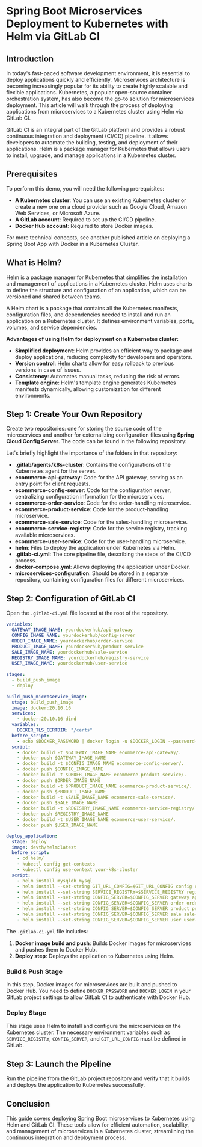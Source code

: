 
# Spring Boot Microservices Deployment to Kubernetes with Helm via GitLab CI

## Introduction
In today's fast-paced software development environment, it is essential to deploy applications quickly and efficiently. Microservices architecture is becoming increasingly popular for its ability to create highly scalable and flexible applications. Kubernetes, a popular open-source container orchestration system, has also become the go-to solution for microservices deployment. This article will walk through the process of deploying applications from microservices to a Kubernetes cluster using Helm via GitLab CI.

GitLab CI is an integral part of the GitLab platform and provides a robust continuous integration and deployment (CI/CD) pipeline. It allows developers to automate the building, testing, and deployment of their applications. Helm is a package manager for Kubernetes that allows users to install, upgrade, and manage applications in a Kubernetes cluster.

## Prerequisites
To perform this demo, you will need the following prerequisites:
- **A Kubernetes cluster**: You can use an existing Kubernetes cluster or create a new one on a cloud provider such as Google Cloud, Amazon Web Services, or Microsoft Azure.
- **A GitLab account**: Required to set up the CI/CD pipeline.
- **Docker Hub account**: Required to store Docker images.

For more technical concepts, see another published article on deploying a Spring Boot App with Docker in a Kubernetes Cluster.

## What is Helm?
Helm is a package manager for Kubernetes that simplifies the installation and management of applications in a Kubernetes cluster. Helm uses charts to define the structure and configuration of an application, which can be versioned and shared between teams.

A Helm chart is a package that contains all the Kubernetes manifests, configuration files, and dependencies needed to install and run an application on a Kubernetes cluster. It defines environment variables, ports, volumes, and service dependencies.

**Advantages of using Helm for deployment on a Kubernetes cluster:**
- **Simplified deployment**: Helm provides an efficient way to package and deploy applications, reducing complexity for developers and operators.
- **Version control**: Helm charts allow for easy rollback to previous versions in case of issues.
- **Consistency**: Automates manual tasks, reducing the risk of errors.
- **Template engine**: Helm's template engine generates Kubernetes manifests dynamically, allowing customization for different environments.

## Step 1: Create Your Own Repository
Create two repositories: one for storing the source code of the microservices and another for externalizing configuration files using **Spring Cloud Config Server**. The code can be found in the following repository:

Let's briefly highlight the importance of the folders in that repository:
- **.gitlab/agents/k8s-cluster**: Contains the configurations of the Kubernetes agent for the server.
- **ecommerce-api-gateway**: Code for the API gateway, serving as an entry point for client requests.
- **ecommerce-config-server**: Code for the configuration server, centralizing configuration information for the microservices.
- **ecommerce-order-service**: Code for the order-handling microservice.
- **ecommerce-product-service**: Code for the product-handling microservice.
- **ecommerce-sale-service**: Code for the sales-handling microservice.
- **ecommerce-service-registry**: Code for the service registry, tracking available microservices.
- **ecommerce-user-service**: Code for the user-handling microservice.
- **helm**: Files to deploy the application under Kubernetes via Helm.
- **.gitlab-ci.yml**: The core pipeline file, describing the steps of the CI/CD process.
- **docker-compose.yml**: Allows deploying the application under Docker.
- **microservices-configuration**: Should be stored in a separate repository, containing configuration files for different microservices.

## Step 2: Configuration of GitLab CI
Open the `.gitlab-ci.yml` file located at the root of the repository.

```yaml
variables:
  GATEWAY_IMAGE_NAME: yourdockerhub/api-gateway
  CONFIG_IMAGE_NAME: yourdockerhub/config-server
  ORDER_IMAGE_NAME: yourdockerhub/order-service
  PRODUCT_IMAGE_NAME: yourdockerhub/product-service
  SALE_IMAGE_NAME: yourdockerhub/sale-service
  REGISTRY_IMAGE_NAME: yourdockerhub/registry-service
  USER_IMAGE_NAME: yourdockerhub/user-service
 
stages:
  - build_push_image
  - deploy

build_push_microservice_image:
  stage: build_push_image
  image: docker:20.10.16
  services:
    - docker:20.10.16-dind
  variables:
    DOCKER_TLS_CERTDIR: "/certs"
  before_script:
    - echo $DOCKER_PASSWORD | docker login -u $DOCKER_LOGIN --password-stdin
  script: 
    - docker build -t $GATEWAY_IMAGE_NAME ecommerce-api-gateway/.
    - docker push $GATEWAY_IMAGE_NAME
    - docker build -t $CONFIG_IMAGE_NAME ecommerce-config-server/.
    - docker push $CONFIG_IMAGE_NAME
    - docker build -t $ORDER_IMAGE_NAME ecommerce-product-service/.
    - docker push $ORDER_IMAGE_NAME
    - docker build -t $PRODUCT_IMAGE_NAME ecommerce-product-service/.
    - docker push $PRODUCT_IMAGE_NAME
    - docker build -t $SALE_IMAGE_NAME ecommerce-sale-service/.
    - docker push $SALE_IMAGE_NAME
    - docker build -t $REGISTRY_IMAGE_NAME ecommerce-service-registry/.
    - docker push $REGISTRY_IMAGE_NAME
    - docker build -t $USER_IMAGE_NAME ecommerce-user-service/.
    - docker push $USER_IMAGE_NAME

deploy_application:
  stage: deploy
  image: devth/helm:latest
  before_script:
    - cd helm/
    - kubectl config get-contexts
    - kubectl config use-context your-k8s-cluster
  script: 
    - helm install mysqldb mysql
    - helm install --set-string GIT_URL_CONFIG=$GIT_URL_CONFIG config config-server
    - helm install --set-string SERVICE_REGISTRY=$SERVICE_REGISTRY registry registry-service
    - helm install --set-string CONFIG_SERVER=$CONFIG_SERVER gateway api-gateway
    - helm install --set-string CONFIG_SERVER=$CONFIG_SERVER order order-service
    - helm install --set-string CONFIG_SERVER=$CONFIG_SERVER product product-service
    - helm install --set-string CONFIG_SERVER=$CONFIG_SERVER sale sale-service
    - helm install --set-string CONFIG_SERVER=$CONFIG_SERVER user user-service
```

The `.gitlab-ci.yml` file includes:
1. **Docker image build and push**: Builds Docker images for microservices and pushes them to Docker Hub.
2. **Deploy step**: Deploys the application to Kubernetes using Helm.

### Build & Push Stage
In this step, Docker images for microservices are built and pushed to Docker Hub. You need to define `DOCKER_PASSWORD` and `DOCKER_LOGIN` in your GitLab project settings to allow GitLab CI to authenticate with Docker Hub.

### Deploy Stage
This stage uses Helm to install and configure the microservices on the Kubernetes cluster. The necessary environment variables such as `SERVICE_REGISTRY`, `CONFIG_SERVER`, and `GIT_URL_CONFIG` must be defined in GitLab.

## Step 3: Launch the Pipeline
Run the pipeline from the GitLab project repository and verify that it builds and deploys the application to Kubernetes successfully.

## Conclusion
This guide covers deploying Spring Boot microservices to Kubernetes using Helm and GitLab CI. These tools allow for efficient automation, scalability, and management of microservices in a Kubernetes cluster, streamlining the continuous integration and deployment process.